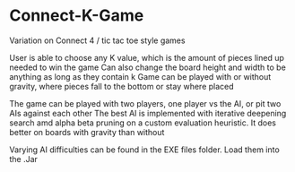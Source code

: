 # Connect-K-Game
Variation on Connect 4 / tic tac toe style games

User is able to choose any K value, which is the amount of pieces lined up needed to win the game
Can also change the board height and width to be anything as long as they contain k
Game can be played with or without gravity, where pieces fall to the bottom or stay where placed

The game can be played with two players, one player vs the AI, or pit two AIs against each other
The best AI is implemented with iterative deepening search amd alpha beta pruning on a custom evaluation heuristic. It does better on boards with gravity than without

Varying AI difficulties can be found in the EXE files folder. Load them into the .Jar
